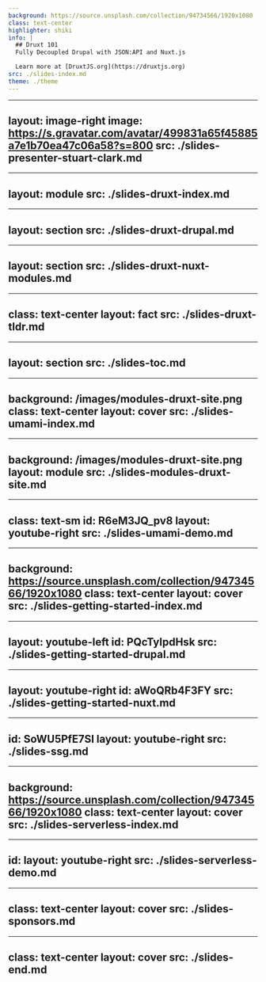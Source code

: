 ```yaml
---
background: https://source.unsplash.com/collection/94734566/1920x1080
class: text-center
highlighter: shiki
info: |
  ## Druxt 101
  Fully Decoupled Drupal with JSON:API and Nuxt.js

  Learn more at [DruxtJS.org](https://druxtjs.org)
src: ./slides-index.md
theme: ./theme
---
```


---
layout: image-right
image: https://s.gravatar.com/avatar/499831a65f45885a7e1b70ea47c06a58?s=800
src: ./slides-presenter-stuart-clark.md
---

---
layout: module
src: ./slides-druxt-index.md
---

---
layout: section
src: ./slides-druxt-drupal.md
---

---
layout: section
src: ./slides-druxt-nuxt-modules.md
---

---
class: text-center
layout: fact
src: ./slides-druxt-tldr.md
---

---
layout: section
src: ./slides-toc.md
---

---
background: /images/modules-druxt-site.png
class: text-center
layout: cover
src: ./slides-umami-index.md
---

---
background: /images/modules-druxt-site.png
layout: module
src: ./slides-modules-druxt-site.md
---

---
class: text-sm
id: R6eM3JQ_pv8
layout: youtube-right
src: ./slides-umami-demo.md
---

---
background: https://source.unsplash.com/collection/94734566/1920x1080
class: text-center
layout: cover
src: ./slides-getting-started-index.md
---

---
layout: youtube-left
id: PQcTyIpdHsk
src: ./slides-getting-started-drupal.md
---

---
layout: youtube-right
id: aWoQRb4F3FY
src: ./slides-getting-started-nuxt.md
---

---
id: SoWU5PfE7SI
layout: youtube-right
src: ./slides-ssg.md
---

---
background: https://source.unsplash.com/collection/94734566/1920x1080
class: text-center
layout: cover
src: ./slides-serverless-index.md
---

---
id:
layout: youtube-right
src: ./slides-serverless-demo.md
---

---
class: text-center
layout: cover
src: ./slides-sponsors.md
---

---
class: text-center
layout: cover
src: ./slides-end.md
---
